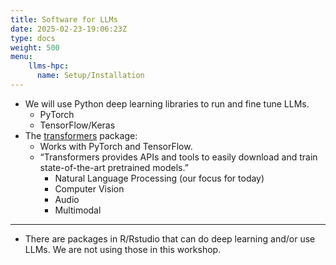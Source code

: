 ```yaml
---
title: Software for LLMs
date: 2025-02-23-19:06:23Z
type: docs 
weight: 500
menu: 
    llms-hpc:
      name: Setup/Installation
---
```


* We will use Python deep learning libraries to run and fine tune LLMs.
  * PyTorch
  * TensorFlow/Keras
* The [transformers](https://huggingface.co/docs/transformers/en/index) package:
  * Works with PyTorch and TensorFlow.
  * “Transformers provides APIs and tools to easily download and train state-of-the-art pretrained models.”
    * Natural Language Processing (our focus for today)
    * Computer Vision
    * Audio
    * Multimodal

---

- There are packages in R/Rstudio that can do deep learning and/or use LLMs.  We are not using those in this workshop.

